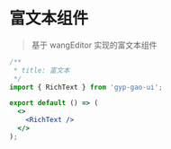 # 富文本组件

> 基于 wangEditor 实现的富文本组件

```jsx
/**
 * title: 富文本
 */
import { RichText } from 'gyp-gao-ui';

export default () => (
  <>
    <RichText />
  </>
);
```
<API id="RichText"></API>